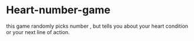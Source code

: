 # Heart-number-game
this game randomly picks  number , but tells you about your heart condition or your next line of action.
